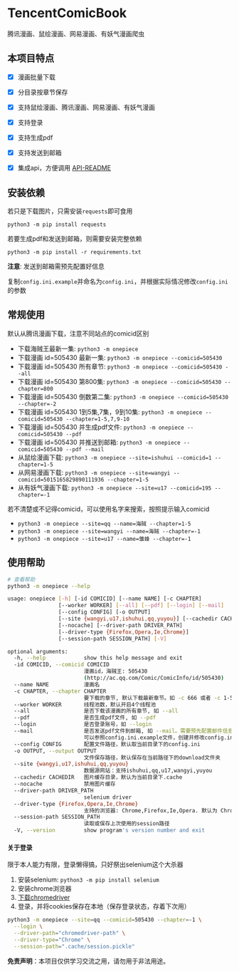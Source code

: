 # TencentComicBook

腾讯漫画、鼠绘漫画、网易漫画、有妖气漫画爬虫

## 本项目特点

- [x] 漫画批量下载
- [x] 分目录按章节保存
- [x] 支持鼠绘漫画、腾讯漫画、网易漫画、有妖气漫画
- [x] 支持登录
- [x] 支持生成pdf
- [x] 支持发送到邮箱
- [x] 集成api，方便调用 [API-README](API-README.md)


## 安装依赖

若只是下载图片，只需安装`requests`即可食用

`python3 -m pip install requests`

若要生成pdf和发送到邮箱，则需要安装完整依赖

`python3 -m pip install -r requirements.txt`

**注意**: 发送到邮箱需预先配置好信息

复制`config.ini.example`并命名为`config.ini`，并根据实际情况修改`config.ini`的参数

## 常规使用

默认从腾讯漫画下载，注意不同站点的comicid区别

- 下载海贼王最新一集: `python3 -m onepiece`
- 下载漫画 id=505430 最新一集: `python3 -m onepiece --comicid=505430`
- 下载漫画 id=505430 所有章节: `python3 -m onepiece --comicid=505430 --all`
- 下载漫画 id=505430 第800集: `python3 -m onepiece --comicid=505430 --chapter=800`
- 下载漫画 id=505430 倒数第二集: `python3 -m onepiece --comicid=505430 --chapter=-2`
- 下载漫画 id=505430 1到5集,7集，9到10集: `python3 -m onepiece --comicid=505430 --chapter=1-5,7,9-10`
- 下载漫画 id=505430 并生成pdf文件: `python3 -m onepiece --comicid=505430 --pdf`
- 下载漫画 id=505430 并推送到邮箱: `python3 -m onepiece --comicid=505430 --pdf --mail`
- 从鼠绘漫画下载: `python3 -m onepiece --site=ishuhui --comicid=1 --chapter=1-5`
- 从网易漫画下载: `python3 -m onepiece --site=wangyi --comicid=5015165829890111936 --chapter=1-5`
- 从有妖气漫画下载: `python3 -m onepiece --site=u17 --comicid=195 --chapter=-1`

若不清楚或不记得comicid，可以使用名字来搜索，按照提示输入comicid

- `python3 -m onepiece --site=qq --name=海贼 --chapter=1-5`
- `python3 -m onepiece --site=wangyi --name=海贼 --chapter=-1`
- `python3 -m onepiece --site=u17 --name=雏蜂 --chapter=-1`


## 使用帮助

```sh
# 查看帮助
python3 -m onepiece --help
```

```sh
usage: onepiece [-h] [-id COMICID] [--name NAME] [-c CHAPTER]
                [--worker WORKER] [--all] [--pdf] [--login] [--mail]
                [--config CONFIG] [-o OUTPUT]
                [--site {wangyi,u17,ishuhui,qq,yuyou}] [--cachedir CACHEDIR]
                [--nocache] [--driver-path DRIVER_PATH]
                [--driver-type {Firefox,Opera,Ie,Chrome}]
                [--session-path SESSION_PATH] [-V]

optional arguments:
  -h, --help            show this help message and exit
  -id COMICID, --comicid COMICID
                        漫画id，海贼王: 505430
                        (http://ac.qq.com/Comic/ComicInfo/id/505430)
  --name NAME           漫画名
  -c CHAPTER, --chapter CHAPTER
                        要下载的章节, 默认下载最新章节。如 -c 666 或者 -c 1-5,7,9-10
  --worker WORKER       线程池数，默认开启4个线程池
  --all                 是否下载该漫画的所有章节, 如 --all
  --pdf                 是否生成pdf文件, 如 --pdf
  --login               是否登录账号，如 --login
  --mail                是否发送pdf文件到邮箱, 如 --mail。需要预先配置邮件信息。
                        可以参照config.ini.example文件，创建并修改config.ini文件
  --config CONFIG       配置文件路径，默认取当前目录下的config.ini
  -o OUTPUT, --output OUTPUT
                        文件保存路径，默认保存在当前路径下的download文件夹
  --site {wangyi,u17,ishuhui,qq,yuyou}
                        数据源网站：支持ishuhui,qq,u17,wangyi,yuyou
  --cachedir CACHEDIR   图片缓存目录，默认为当前目录下.cache
  --nocache             禁用图片缓存
  --driver-path DRIVER_PATH
                        selenium driver
  --driver-type {Firefox,Opera,Ie,Chrome}
                        支持的浏览器: Chrome,Firefox,Ie,Opera. 默认为 Chrome
  --session-path SESSION_PATH
                        读取或保存上次使用的session路径
  -V, --version         show program's version number and exit

```

#### 关于登录

限于本人能力有限，登录懒得搞，只好祭出selenium这个大杀器

1. 安装selenium: `python3 -m pip install selenium`
2. 安装chrome浏览器
3. [下载chromedriver](https://chromedriver.chromium.org/downloads)
4. 登录，并将cookies保存在本地（保存登录状态，存着下次用）
```sh
python3 -m onepiece --site=qq --comicid=505430 --chapter=-1 \
  --login \
  --driver-path="chromedriver-path" \
  --driver-type="Chrome" \
  --session-path=".cache/session.pickle"
```


**免责声明**：本项目仅供学习交流之用，请勿用于非法用途。
